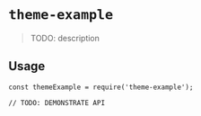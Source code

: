 # `theme-example`

> TODO: description

## Usage

```
const themeExample = require('theme-example');

// TODO: DEMONSTRATE API
```
